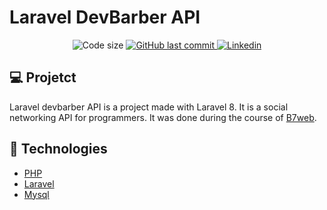 # Laravel DevBarber API

<p align="center">
  
  <img alt="Code size" src="https://img.shields.io/github/languages/code-size/joaopaulolndev/laravel-devbarber-api">

  <a href="https://github.com/joaopaulolndev/laravel-devbarber-api/commits/master">
    <img alt="GitHub last commit" src="https://img.shields.io/github/last-commit/joaopaulolndev/laravel-devbarber-api">
  </a>

  <a href="https://www.linkedin.com/in/joaopaulolndev/">
    <img alt="Linkedin" src="https://img.shields.io/badge/Linkedin-joaopaulolndev-blue">
  </a>
</p>

## 💻 Projetct

Laravel devbarber API is a project made with Laravel 8. It is a social networking API for programmers.
It was done during the course of [B7web](https://alunos.b7web.com.br/).

## 🚀 Technologies

-   [PHP](https://www.php.net/)
-   [Laravel](https://laravel.com/)
-   [Mysql](https://mysql.com/)

